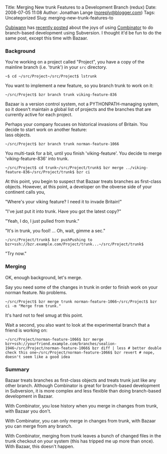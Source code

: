 Title: Merging New trunk Features to a Development Branch (redux)
Date: 2008-07-05 11:08
Author: Jonathan Lange (noreply@blogger.com)
Tags: Uncategorized
Slug: merging-new-trunk-features-to

[Oubiwann](http://oubiwann.blogspot.com/) has [recently
posted](http://oubiwann.blogspot.com/2007/09/merging-new-trunk-features-to.html)
about the joys of using
[Combinator](http://divmod.org/trac/wiki/DivmodCombinator) to do
branch-based development using Subversion. I thought it'd be fun to do
the same post, except this time with Bazaar.  

### Background

  
You're working on a project called "Project", you have a copy of the
mainline branch (i.e. 'trunk') in your `src` directory.  

    ~$ cd ~/src/Project~/src/Project$ lstrunk

  
You want to implement a new feature, so you branch trunk to work on it:  

    ~/src/Project$ bzr branch trunk viking-feature-836

  
Bazaar is a version control system, not a PYTHONPATH-managing system, so
it doesn't maintain a global list of projects and the branches that are
currently active for each project.  
  
Perhaps your company focuses on historical invasions of Britain. You
decide to start work on another feature:  
lass objects.  

    ~/src/Project$ bzr branch trunk norman-feature-1066

  
You multi-task for a bit, until you finish 'viking-feature'. You decide
to merge 'viking-feature-836' into trunk.  

    ~/src/Project$ cd trunk~/src/Project/trunk$ bzr merge ../viking-feature-836~/src/Project/trunk$ bzr ci

  
At this point, you begin to suspect that Bazaar treats branches as
first-class objects. However, at this point, a developer on the obverse
side of your continent calls you,  
  
"Where's your viking feature? I need it to invade Britain!"  
  
"I've just put it into trunk. Have you got the latest copy?"  
  
"Yeah, I do, I just pulled from trunk."  
  
"It's in trunk, you fool! ... Oh, wait, gimme a sec."  

    ~/src/Project/trunk$ bzr pushPushing to bzr+ssh://bzr.example.com/Project/trunk...~/src/Project/trunk$

  
"Try now."  

### Merging

  
OK, enough background, let's merge.  
  
Say you need some of the changes in trunk in order to finish work on
your norman feature. No problems.  

    ~/src/Project$ bzr merge trunk norman-feature-1066~/src/Project$ bzr ci -m "Merge from trunk."

  
It's hard not to feel smug at this point.  
  
Wait a second, you also want to look at the experimental branch that a
friend is working on:  

    ~/src/Project/norman-feature-1066$ bzr merge bzr+ssh://yourfriend.example.com/branches/sealion-1946~/src/Project/norman-feature-1066$ bzr diff | less # better double check this one~/src/Project/norman-feature-1066$ bzr revert # nope, doesn't seem like a good idea

  

### Summary

  
Bazaar treats branches as first-class objects and treats trunk just like
any other branch. Although Combinator is great for branch-based
development in Subversion, it is more complex and less flexible than
doing branch-based development in Bazaar.  
  
With Combinator, you lose history when you merge in changes from trunk,
with Bazaar you don't.  
  
With Combinator, you can only merge in changes from trunk, with Bazaar
you can merge from any branch.  
  
With Combinator, merging from trunk leaves a bunch of changed files in
the trunk checkout on your system (this has tripped me up more than
once). With Bazaar, this doesn't happen.

